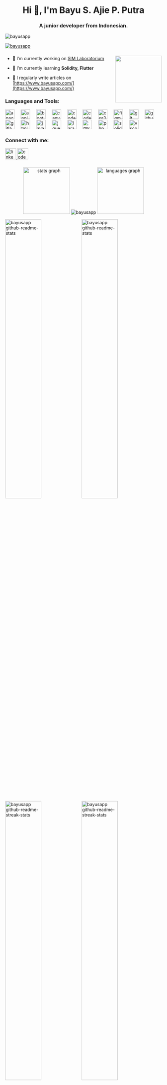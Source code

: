 <h1 align="center">Hi 👋, I'm Bayu S. Ajie P. Putra</h1>
<h3 align="center">A junior developer from Indonesian.</h3>

<p align="left"> <img src="https://komarev.com/ghpvc/?username=bayusapp&label=Profile%20views&color=0e75b6&style=flat" alt="bayusapp" /> </p>

<p align="left"> <a href="https://github.com/ryo-ma/github-profile-trophy"><img src="https://github-profile-trophy.vercel.app/?username=bayusapp" alt="bayusapp" /></a> </p>

###

<img align="right" height="150" src="https://camo.githubusercontent.com/2366b34bb903c09617990fb5fff4622f3e941349e846ddb7e73df872a9d21233/68747470733a2f2f63646e2e6472696262626c652e636f6d2f75736572732f3733303730332f73637265656e73686f74732f363538313234332f6176656e746f2e676966"  />

- 🔭 I’m currently working on [SIM Laboratorium](https://sim.labfit.id/)

- 🌱 I’m currently learning **Solidity, Flutter**

- 📝 I regularly write articles on [https://www.bayusapp.com/](https://www.bayusapp.com/)

###
<h3 align="left">Languages and Tools:</h3>
<div align="left">
  <img src="https://cdn.jsdelivr.net/gh/devicons/devicon/icons/apache/apache-original.svg" height="30" alt="apache logo"  />
  <img width="12" />
  <img src="https://cdn.jsdelivr.net/gh/devicons/devicon/icons/apple/apple-original.svg" height="30" alt="apple logo"  />
  <img width="12" />
  <img src="https://cdn.jsdelivr.net/gh/devicons/devicon/icons/bootstrap/bootstrap-original.svg" height="30" alt="bootstrap logo"  />
  <img width="12" />
  <img src="https://cdn.jsdelivr.net/gh/devicons/devicon/icons/canva/canva-original.svg" height="30" alt="canva logo"  />
  <img width="12" />
  <img src="https://cdn.jsdelivr.net/gh/devicons/devicon/icons/codeigniter/codeigniter-plain.svg" height="30" alt="codeigniter logo"  />
  <img width="12" />
  <img src="https://cdn.jsdelivr.net/gh/devicons/devicon/icons/codepen/codepen-original.svg" height="30" alt="codepen logo"  />
  <img width="12" />
  <img src="https://cdn.jsdelivr.net/gh/devicons/devicon/icons/css3/css3-original.svg" height="30" alt="css3 logo"  />
  <img width="12" />
  <img src="https://cdn.jsdelivr.net/gh/devicons/devicon/icons/figma/figma-original.svg" height="30" alt="figma logo"  />
  <img width="12" />
  <img src="https://cdn.jsdelivr.net/gh/devicons/devicon/icons/git/git-original.svg" height="30" alt="git logo"  />
  <img width="12" />
  <img src="https://cdn.jsdelivr.net/gh/devicons/devicon/icons/github/github-original.svg" height="30" alt="github logo"  />
  <img width="12" />
  <img src="https://cdn.jsdelivr.net/gh/devicons/devicon/icons/gitlab/gitlab-original.svg" height="30" alt="gitlab logo"  />
  <img width="12" />
  <img src="https://cdn.jsdelivr.net/gh/devicons/devicon/icons/html5/html5-original.svg" height="30" alt="html5 logo"  />
  <img width="12" />
  <img src="https://cdn.jsdelivr.net/gh/devicons/devicon/icons/javascript/javascript-original.svg" height="30" alt="javascript logo"  />
  <img width="12" />
  <img src="https://cdn.jsdelivr.net/gh/devicons/devicon/icons/jquery/jquery-original.svg" height="30" alt="jquery logo"  />
  <img width="12" />
  <img src="https://cdn.jsdelivr.net/gh/devicons/devicon/icons/laravel/laravel-original.svg" height="30" alt="laravel logo"  />
  <img width="12" />
  <img src="https://cdn.jsdelivr.net/gh/devicons/devicon/icons/mysql/mysql-original.svg" height="30" alt="mysql logo"  />
  <img width="12" />
  <img src="https://cdn.jsdelivr.net/gh/devicons/devicon/icons/php/php-original.svg" height="30" alt="php logo"  />
  <img width="12" />
  <img src="https://cdn.jsdelivr.net/gh/devicons/devicon/icons/solidity/solidity-original.svg" height="30" alt="solidity logo"  />
  <img width="12" />
  <img src="https://cdn.jsdelivr.net/gh/devicons/devicon/icons/vscode/vscode-original.svg" height="30" alt="vscode logo"  />
</div>

###

<h3 align="left">Connect with me:</h3>
<div align="left">
  <a href="https://id.linkedin.com/in/bayusapp" target="_blank">
    <img src="https://img.shields.io/static/v1?message=LinkedIn&logo=linkedin&label=&color=0077B5&logoColor=white&labelColor=&style=for-the-badge" height="35" alt="linkedin logo"  />
  </a>
  <a href="https://codepen.io/bayusapp" target="_blank">
    <img src="https://img.shields.io/static/v1?message=Codepen&logo=codepen&label=&color=000000&logoColor=white&labelColor=&style=for-the-badge" height="35" alt="codepen logo"  />
  </a>
</div>

###

<div align="center">
  <img src="https://github-readme-stats.vercel.app/api?username=bayusapp&hide_title=false&hide_rank=false&show_icons=true&include_all_commits=true&count_private=true&disable_animations=false&theme=dracula&locale=en&hide_border=false" height="150" alt="stats graph"  />
  <img src="https://github-readme-streak-stats.herokuapp.com/?user=bayusapp&" alt="bayusapp" />
  <img src="https://github-readme-stats.vercel.app/api/top-langs?username=bayusapp&locale=en&hide_title=false&layout=compact&card_width=320&langs_count=5&theme=dracula&hide_border=false" height="150" alt="languages graph"  />
</div>

<p align="center">

<a href="https://github.com/bayusapp?tab=repositories#gh-dark-mode-only"><img src="https://github-readme-stats-one-bice.vercel.app/api?username=bayusapp&theme=gotham&show_icons=true&count_private=true&hide_border=true&role=OWNER,ORGANIZATION_MEMBER,COLLABORATOR"  width="48%" alt="bayusapp github-readme-stats"/></a>
<a href="https://github.com/bayusapp?tab=repositories#gh-light-mode-only"><img src="https://github-readme-stats-one-bice.vercel.app/api?username=bayusapp&theme=default&show_icons=true&count_private=true&hide_border=true&role=OWNER,ORGANIZATION_MEMBER,COLLABORATOR"  width="48%" alt="bayusapp github-readme-stats"/></a>
<a href="https://github.com/bayusapp?tab=stars#gh-dark-mode-only"><img src="https://github-readme-streak-stats.herokuapp.com/?user=bayusapp&theme=gotham&hide_border=true&date_format=M%20j%5B%2C%20Y%5D"  width="48%" alt="bayusapp github-readme-streak-stats"/></a>
<a href="https://github.com/bayusapp?tab=stars#gh-light-mode-only"><img src="https://github-readme-streak-stats.herokuapp.com/?user=bayusapp&theme=transparent&hide_border=true&date_format=M%20j%5B%2C%20Y%5D"  width="48%" alt="bayusapp github-readme-streak-stats"/></a>

</p>
